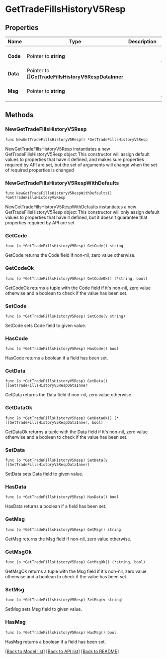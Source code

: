 # GetTradeFillsHistoryV5Resp

## Properties

Name | Type | Description | Notes
------------ | ------------- | ------------- | -------------
**Code** | Pointer to **string** |  | [optional] [default to ""]
**Data** | Pointer to [**[]GetTradeFillsHistoryV5RespDataInner**](GetTradeFillsHistoryV5RespDataInner.md) |  | [optional] 
**Msg** | Pointer to **string** |  | [optional] [default to ""]

## Methods

### NewGetTradeFillsHistoryV5Resp

`func NewGetTradeFillsHistoryV5Resp() *GetTradeFillsHistoryV5Resp`

NewGetTradeFillsHistoryV5Resp instantiates a new GetTradeFillsHistoryV5Resp object
This constructor will assign default values to properties that have it defined,
and makes sure properties required by API are set, but the set of arguments
will change when the set of required properties is changed

### NewGetTradeFillsHistoryV5RespWithDefaults

`func NewGetTradeFillsHistoryV5RespWithDefaults() *GetTradeFillsHistoryV5Resp`

NewGetTradeFillsHistoryV5RespWithDefaults instantiates a new GetTradeFillsHistoryV5Resp object
This constructor will only assign default values to properties that have it defined,
but it doesn't guarantee that properties required by API are set

### GetCode

`func (o *GetTradeFillsHistoryV5Resp) GetCode() string`

GetCode returns the Code field if non-nil, zero value otherwise.

### GetCodeOk

`func (o *GetTradeFillsHistoryV5Resp) GetCodeOk() (*string, bool)`

GetCodeOk returns a tuple with the Code field if it's non-nil, zero value otherwise
and a boolean to check if the value has been set.

### SetCode

`func (o *GetTradeFillsHistoryV5Resp) SetCode(v string)`

SetCode sets Code field to given value.

### HasCode

`func (o *GetTradeFillsHistoryV5Resp) HasCode() bool`

HasCode returns a boolean if a field has been set.

### GetData

`func (o *GetTradeFillsHistoryV5Resp) GetData() []GetTradeFillsHistoryV5RespDataInner`

GetData returns the Data field if non-nil, zero value otherwise.

### GetDataOk

`func (o *GetTradeFillsHistoryV5Resp) GetDataOk() (*[]GetTradeFillsHistoryV5RespDataInner, bool)`

GetDataOk returns a tuple with the Data field if it's non-nil, zero value otherwise
and a boolean to check if the value has been set.

### SetData

`func (o *GetTradeFillsHistoryV5Resp) SetData(v []GetTradeFillsHistoryV5RespDataInner)`

SetData sets Data field to given value.

### HasData

`func (o *GetTradeFillsHistoryV5Resp) HasData() bool`

HasData returns a boolean if a field has been set.

### GetMsg

`func (o *GetTradeFillsHistoryV5Resp) GetMsg() string`

GetMsg returns the Msg field if non-nil, zero value otherwise.

### GetMsgOk

`func (o *GetTradeFillsHistoryV5Resp) GetMsgOk() (*string, bool)`

GetMsgOk returns a tuple with the Msg field if it's non-nil, zero value otherwise
and a boolean to check if the value has been set.

### SetMsg

`func (o *GetTradeFillsHistoryV5Resp) SetMsg(v string)`

SetMsg sets Msg field to given value.

### HasMsg

`func (o *GetTradeFillsHistoryV5Resp) HasMsg() bool`

HasMsg returns a boolean if a field has been set.


[[Back to Model list]](../README.md#documentation-for-models) [[Back to API list]](../README.md#documentation-for-api-endpoints) [[Back to README]](../README.md)



